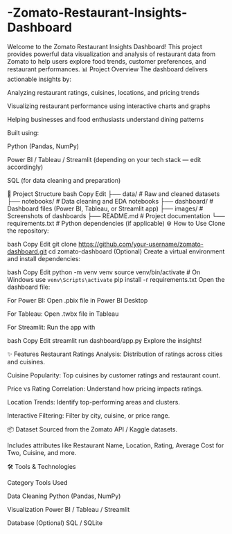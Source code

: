 # -Zomato-Restaurant-Insights-Dashboard
Welcome to the Zomato Restaurant Insights Dashboard! This project provides powerful data visualization and analysis of restaurant data from Zomato to help users explore food trends, customer preferences, and restaurant performances.
📊 Project Overview
The dashboard delivers actionable insights by:

Analyzing restaurant ratings, cuisines, locations, and pricing trends

Visualizing restaurant performance using interactive charts and graphs

Helping businesses and food enthusiasts understand dining patterns

Built using:

Python (Pandas, NumPy)

Power BI / Tableau / Streamlit (depending on your tech stack — edit accordingly)

SQL (for data cleaning and preparation)

📁 Project Structure
bash
Copy
Edit
├── data/               # Raw and cleaned datasets
├── notebooks/          # Data cleaning and EDA notebooks
├── dashboard/          # Dashboard files (Power BI, Tableau, or Streamlit app)
├── images/             # Screenshots of dashboards
├── README.md           # Project documentation
└── requirements.txt    # Python dependencies (if applicable)
⚙️ How to Use
Clone the repository:

bash
Copy
Edit
git clone https://github.com/your-username/zomato-dashboard.git
cd zomato-dashboard
(Optional) Create a virtual environment and install dependencies:

bash
Copy
Edit
python -m venv venv
source venv/bin/activate  # On Windows use `venv\Scripts\activate`
pip install -r requirements.txt
Open the dashboard file:

For Power BI: Open .pbix file in Power BI Desktop

For Tableau: Open .twbx file in Tableau

For Streamlit: Run the app with

bash
Copy
Edit
streamlit run dashboard/app.py
Explore the insights!

✨ Features
Restaurant Ratings Analysis: Distribution of ratings across cities and cuisines.

Cuisine Popularity: Top cuisines by customer ratings and restaurant count.

Price vs Rating Correlation: Understand how pricing impacts ratings.

Location Trends: Identify top-performing areas and clusters.

Interactive Filtering: Filter by city, cuisine, or price range.

📦 Dataset
Sourced from the Zomato API / Kaggle datasets.

Includes attributes like Restaurant Name, Location, Rating, Average Cost for Two, Cuisine, and more.

🛠️ Tools & Technologies

Category	Tools Used


Data Cleaning	Python (Pandas, NumPy)


Visualization	Power BI / Tableau / Streamlit


Database (Optional)	SQL / SQLite
